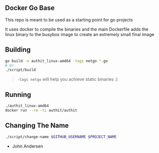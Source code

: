 Docker Go Base
---

This repo is meant to be used as a starting point for go projects

It uses docker to compile the binaries and the main Dockerfile adds the linux
binary to the busybox image to create an extremely small final image

Building
---

```bash
go build -o authit_linux-amd64 -tags netgo *.go
# Or
./script/build
```
> `-tags netgo` will help you achieve static binaries :)

Running
---

```bash
./authit_linux-amd64
docker run --rm -ti authit/authit
```

Changing The Name
---

```bash
./script/change-name $GITHUB_USERNAME $PROJECT_NAME
```


- John Andersen
